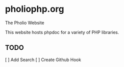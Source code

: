 # pholiophp.org
The Pholio Website

This website hosts phpdoc for a variety of PHP libraries.

## TODO
[ ] Add Search
[ ] Create Github Hook


